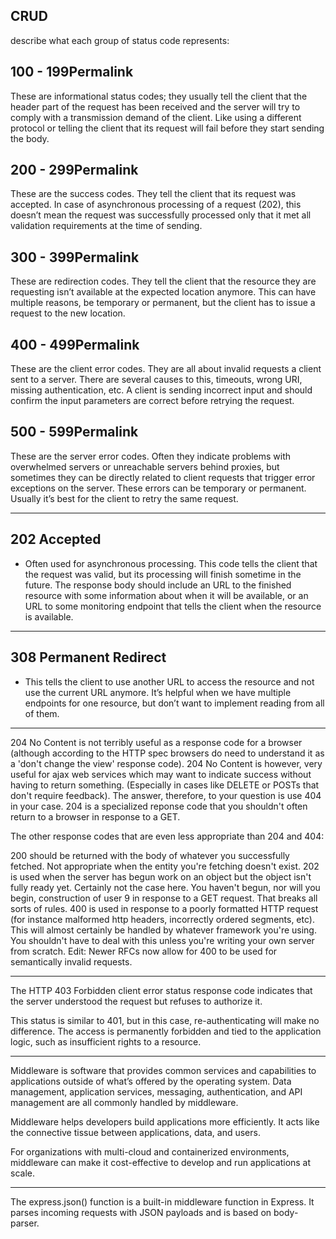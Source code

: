  ## CRUD

 describe what each group of status code represents:
## 100 - 199Permalink
These are informational status codes; they usually tell the client that the header part of the request has been received and the server will try to comply with a transmission demand of the client. Like using a different protocol or telling the client that its request will fail before they start sending the body.

## 200 - 299Permalink
These are the success codes. They tell the client that its request was accepted. In case of asynchronous processing of a request (202), this doesn’t mean the request was successfully processed only that it met all validation requirements at the time of sending.

## 300 - 399Permalink
These are redirection codes. They tell the client that the resource they are requesting isn’t available at the expected location anymore. This can have multiple reasons, be temporary or permanent, but the client has to issue a request to the new location.

## 400 - 499Permalink
These are the client error codes. They are all about invalid requests a client sent to a server. There are several causes to this, timeouts, wrong URI, missing authentication, etc. A client is sending incorrect input and should confirm the input parameters are correct before retrying the request.

## 500 - 599Permalink
These are the server error codes. Often they indicate problems with overwhelmed servers or unreachable servers behind proxies, but sometimes they can be directly related to client requests that trigger error exceptions on the server. These errors can be temporary or permanent. Usually it’s best for the client to retry the same request.

----------


## 202 Accepted 
- Often used for asynchronous processing. This code tells the client that the request was valid, but its processing will finish sometime in the future. The response body should include an URL to the finished resource with some information about when it will be available, or an URL to some monitoring endpoint that tells the client when the resource is available.

-------

## 308 Permanent Redirect
 - This tells the client to use another URL to access the resource and not use the current URL anymore. It’s helpful when we have multiple endpoints for one resource, but don’t want to implement reading from all of them.

 ---------

 204 No Content is not terribly useful as a response code for a browser (although according to the HTTP spec browsers do need to understand it as a 'don't change the view' response code).
204 No Content is however, very useful for ajax web services which may want to indicate success without having to return something. (Especially in cases like DELETE or POSTs that don't require feedback).
The answer, therefore, to your question is use 404 in your case. 204 is a specialized reponse code that you shouldn't often return to a browser in response to a GET.

The other response codes that are even less appropriate than 204 and 404:

200 should be returned with the body of whatever you successfully fetched. Not appropriate when the entity you're fetching doesn't exist.
202 is used when the server has begun work on an object but the object isn't fully ready yet. Certainly not the case here. You haven't begun, nor will you begin, construction of user 9 in response to a GET request. That breaks all sorts of rules.
400 is used in response to a poorly formatted HTTP request (for instance malformed http headers, incorrectly ordered segments, etc). This will almost certainly be handled by whatever framework you're using. You shouldn't have to deal with this unless you're writing your own server from scratch. Edit: Newer RFCs now allow for 400 to be used for semantically invalid requests.

-------------

The HTTP 403 Forbidden client error status response code indicates that the server understood the request but refuses to authorize it.

This status is similar to 401, but in this case, re-authenticating will make no difference. The access is permanently forbidden and tied to the application logic, such as insufficient rights to a resource.

------------

Middleware is software that provides common services and capabilities to applications outside of what’s offered by the operating system. Data management, application services, messaging, authentication, and API management are all commonly handled by middleware.

Middleware helps developers build applications more efficiently. It acts like the connective tissue between applications, data, and users.

For organizations with multi-cloud and containerized environments, middleware can make it cost-effective to develop and run applications at scale.

-----------

The express.json() function is a built-in middleware function in Express. It parses incoming requests with JSON payloads and is based on body-parser.